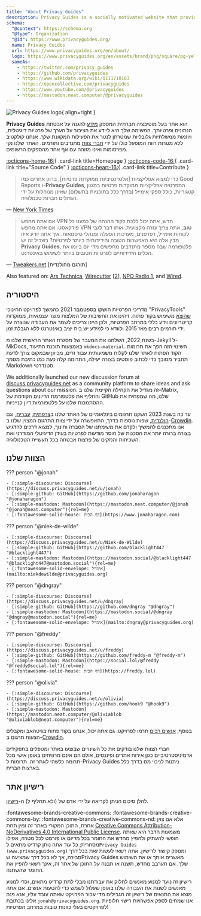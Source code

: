 ```yaml
---
title: "About Privacy Guides"
description: Privacy Guides is a socially motivated website that provides information for protecting your data security and privacy.
schema:
  "@context": https://schema.org
  "@type": Organization
  "@id": https://www.privacyguides.org/
  name: Privacy Guides
  url: https://www.privacyguides.org/en/about/
  logo: https://www.privacyguides.org/en/assets/brand/png/square/pg-yellow.png
  sameAs:
    - https://twitter.com/privacy_guides
    - https://github.com/privacyguides
    - https://www.wikidata.org/wiki/Q111710163
    - https://opencollective.com/privacyguides
    - https://www.youtube.com/@privacyguides
    - https://mastodon.neat.computer/@privacyguides
---
```


![Privacy Guides logo](../assets/brand/PNG/Square/pg-yellow.png){ align=right }

**Privacy Guides** הוא אתר בעל מוטיבציה חברתית המספק [מידע](/kb) להגנה על אבטחת הנתונים ופרטיותך. המשימה שלך היא ליידע את הציבור על הערך של פרטיות דיגיטלית, ויוזמות ממשלתיות גלובליות שמטרתן לנטר את הפעילות המקוונת שלך. אנחנו קולקטיב ללא מטרות רווח המופעל כולו על ידי [חברי צוות](https://discuss.privacyguides.net/g/team) מתנדבים ותורמים. האתר שלנו נקי מפרסומות ואינו מזוהה עם אף אחד מהספקים הרשומים.

[:octicons-home-16:](https://www.privacyguides.org){ .card-link title=Homepage }
[:octicons-code-16:](https://github.com/privacyguides/privacyguides.org){ .card-link title="Source Code" }
[:octicons-heart-16:](donate.md){ .card-link title=Contribute }

> כדי למצוא אפליקציות [אלטרנטיביות ממוקדות פרטיות], בדוק אתרים כמו Good Reports ו-**Privacy Guides**, המפרטים אפליקציות ממוקדות פרטיות במגוון קטגוריות, כולל ספקי אימייל (בדרך כלל בתוכניות בתשלום) שאינן מנוהלות על ידי הגדולים חברות טכנולוגיה.

— [New York Times](https://nytimes.com/wirecutter/guides/online-security-social-media-privacy)

> אם אתה מחפש VPN חדש, אתה יכול ללכת לקוד ההנחה של כמעט כל פודקאסט. אם אתה מחפש VPN **טוב**, אתה צריך עזרה מקצועית. אותו דבר לגבי לקוחות אימייל, דפדפנים, מערכות הפעלה ומנהלי סיסמאות. איך אתה יודע איזו מבין אלה היא האפשרות הטובה והידידותית ביותר לפרטיות? בשביל זה יש **Privacy Guides**, פלטפורמה שבה מספר מתנדבים מחפשים מדי יום ביומו את הכלים הידידותיים לפרטיות הטובים ביותר לשימוש באינטרנט.

— [Tweakers.net](https://tweakers.net/reviews/10568/op-zoek-naar-privacyvriendelijke-tools-niek-de-wilde-van-privacy-guides.html) [תורגם מהולנדית]

Also featured on: [Ars Technica](https://arstechnica.com/gadgets/2022/02/is-firefox-ok), [Wirecutter](https://nytimes.com/wirecutter/guides/practical-guide-to-securing-windows-pc) [[2](https://nytimes.com/wirecutter/guides/practical-guide-to-securing-your-mac)], [NPO Radio 1](https://nporadio1.nl/nieuws/binnenland/8eaff3a2-8b29-4f63-9b74-36d2b28b1fe1/ooit-online-eens-wat-doms-geplaatst-ga-jezelf-eens-googlen-en-kijk-dan-wat-je-tegenkomt), and [Wired](https://wired.com/story/firefox-mozilla-2022).

## היסטוריה

מדריכי הפרטיות הושקו בספטמבר 2021 כהמשך לפרויקט החינוכי "PrivacyTools" [שהוצא](privacytools.md) משימוש בקוד פתוח. זיהינו את החשיבות של המלצות מוצר עצמאיות, ממוקדות קריטריונים וידע כללי במרחב הפרטיות, ולכן היינו צריכים לשמר את העבודה שנוצרה על ידי תורמים רבים מאז 2015 ולוודא כי למידע יש בית יציב באינטרנט ללא הגבלת זמן.

בשנת 2022, השלמנו את המעבר של מסגרת האתר הראשית שלנו מ-Jekyll ל-MkDocs, באמצעות תוכנת התיעוד `mkdocs-material`. השינוי הזה הפך את תרומות הקוד הפתוח לאתר שלנו לקלות משמעותית עבור זרים, מכיוון שבמקום צורך לדעת תחביר מסובך כדי לכתוב פוסטים בצורה יעילה, התרומה קלה כעת כמו כתיבת מסמך Markdown סטנדרטי.

We additionally launched our new discussion forum at [discuss.privacyguides.net](https://discuss.privacyguides.net) as a community platform to share ideas and ask questions about our mission. זה מגדיל את הקהילה הקיימת שלנו ב-Matrix, והחליף את פלטפורמת הדיונים הקודמת של GitHub שלנו, מה שמפחית את ההסתמכות שלנו על פלטפורמות דיון קנייניות.

עד כה בשנת 2023 השקנו תרגומים בינלאומיים של האתר שלנו ב[צרפתית](/fr/), [עברית](/he/), וגם [הולנדית](/nl/), שפות נוספות בדרך, התאפשרה על ידי צוות התרגום המצוין שלנו ב-[Crowdin](https://crowdin.com/project/privacyguides). אנו מתכננים להמשיך ולקדם את משימתנו של הסברה וחינוך, למצוא דרכים להדגיש בצורה ברורה יותר את הסכנות של חוסר מודעות לפרטיות בעידן הדיגיטלי המודרני ואת השכיחות והנזקים של פרצות אבטחה בכל תעשיית הטכנולוגיה.

## הצוות שלנו

??? person "@jonah"

    - [:simple-discourse: Discourse](https://discuss.privacyguides.net/u/jonah)
    - [:simple-github: GitHub](https://github.com/jonaharagon "@jonaharagon")
    - [:simple-mastodon: Mastodon](https://mastodon.neat.computer/@jonah "@jonah@neat.computer"){rel=me}
    - [:fontawesome-solid-house: דף הבית](https://www.jonaharagon.com)

??? person "@niek-de-wilde"

    - [:simple-discourse: Discourse](https://discuss.privacyguides.net/u/Niek-de-Wilde)
    - [:simple-github: GitHub](https://github.com/blacklight447 "@blacklight447")
    - [:simple-mastodon: Mastodon](https://mastodon.social/@blacklight447 "@blacklight447@mastodon.social"){rel=me}
    - [:fontawesome-solid-envelope: אימייל](mailto:niekdewilde@privacyguides.org)

??? person "@dngray"

    - [:simple-discourse: Discourse](https://discuss.privacyguides.net/u/dngray)
    - [:simple-github: GitHub](https://github.com/dngray "@dngray")
    - [:simple-mastodon: Mastodon](https://mastodon.social/@dngray "@dngray@mastodon.social"){rel=me}
    - [:fontawesome-solid-envelope: אימייל](mailto:dngray@privacyguides.org)

??? person "@freddy"

    - [:simple-discourse: Discourse](https://discuss.privacyguides.net/u/freddy)
    - [:simple-github: GitHub](https://github.com/freddy-m "@freddy-m")
    - [:simple-mastodon: Mastodon](https://social.lol/@freddy "@freddy@social.lol"){rel=me}
    - [:fontawesome-solid-house: דף הבית](https://freddy.lol)

??? person "@olivia"

    - [:simple-discourse: Discourse](https://discuss.privacyguides.net/u/olivia)
    - [:simple-github: GitHub](https://github.com/hook9 "@hook9")
    - [:simple-mastodon: Mastodon](https://mastodon.neat.computer/@oliviablob "@oliviablob@neat.computer"){rel=me}

בנוסף, [אנשים רבים](https://github.com/privacyguides/privacyguides.org/graphs/contributors) תרמו לפרויקט. גם אתה יכול, אנחנו בקוד פתוח בגיטהאב ומקבלים הצעות תרגום ב-[Crowdin](https://crowdin.com/project/privacyguides).

חברי הצוות שלנו בודקים את כל השינויים שבוצעו באתר ומטפלים בתפקידים אדמיניסטרטיביים כגון אירוח אתרים ופיננסים, אולם הם אינם מרוויחים באופן אישי מכל תרומה כלשהי לאתר זה. תרומות ל-Privacy Guides ניתנות לניכוי מס בדרך כלל בארצות הברית.

## רישיון אתר

<div class="admonition danger" markdown>

להלן סיכום הניתן לקריאה על ידי אדם של (ולא תחליף ל) ה-[רישיון](/license).

</div>

:fontawesome-brands-creative-commons: :fontawesome-brands-creative-commons-by: :fontawesome-brands-creative-commons-nd: אלא אם צוין אחרת, התוכן המקורי באתר זה זמין תחת [Creative Commons Attribution-NoDerivatives 4.0 International Public License](https://github.com/privacyguides/privacyguides.org/blob/main/LICENSE). משמעות הדבר היא שאתה חופשי להעתיק ולהפיץ מחדש את החומר בכל מדיום או פורמט לכל מטרה, אפילו מסחרית; כל עוד אתה נותן קרדיט מתאים ל`Privacy Guides (www.privacyguides.org)` ומספק קישור לרישיון. אתה רשאי לעשות זאת בכל דרך סבירה, אך לא בכל דרך שמציעה שPrivacy Guides מאשרים אותך או את השימוש שלך. אם תערבב מחדש, תשנה או תבנה על התוכן של אתר זה, אינך רשאי להפיץ את החומר שהשתנה.

רישיון זה נועד למנוע מאנשים לחלוק את עבודתנו מבלי לתת קרדיט מתאים, וכדי למנוע מאנשים לשנות את העבודה שלנו באופן שעלול לשמש כדי להטעות אנשים. אם אתה מוצא את התנאים של רישיון זה מגבילים מדי עבור הפרויקט שאתה עובד עליו, אנא פנה אלינו בכתובת `jonah@privacyguides.org`. אנו שמחים לספק אפשרויות רישוי חלופיות לפרויקטים בעלי כוונות טובות במרחב הפרטיות!
